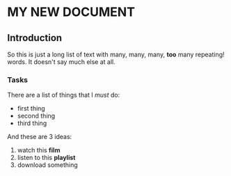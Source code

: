 # MY NEW DOCUMENT

## Introduction
So this is just a long list of text with many, many, many, __too__ many repeating! words. It doesn't say much else at all.

### Tasks

There are a list of things that I _must_ do:

- first thing
- second thing
- third thing

And these are 3 ideas:

1. watch this **film**
2. listen to this **playlist**
3. download something
